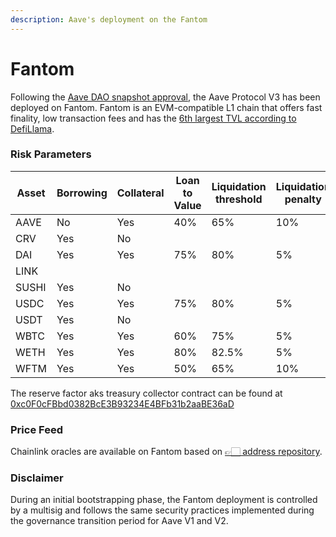 ```yaml
---
description: Aave's deployment on the Fantom
---
```


# Fantom

Following the [Aave DAO snapshot approval](https://snapshot.org/#/aave.eth/proposal/0x4a8ff1d3876390cde6b43fc93c0135de67fb6aa68a23e8eefeb770fe95735932), the Aave Protocol V3 has been deployed on Fantom. Fantom is an EVM-compatible L1 chain that offers fast finality, low transaction fees and has the [6th largest TVL according to DefiLlama](https://defillama.com/chains).

### Risk Parameters

| Asset | Borrowing | Collateral | Loan to Value | Liquidation threshold | Liquidation penalty | Reserve Factor |
| ----- | --------- | ---------- | ------------- | --------------------- | ------------------- | -------------- |
| AAVE  | No        | Yes        | 40%           | 65%                   | 10%                 |                |
| CRV   | Yes       | No         |               |                       |                     | 10%            |
| DAI   | Yes       | Yes        | 75%           | 80%                   | 5%                  | 10%            |
| LINK  |
| SUSHI | Yes       | No         |               |                       |                     | 10%            |
| USDC  | Yes       | Yes        | 75%           | 80%                   | 5%                  | 10%            |
| USDT  | Yes       | No         |               |                       |                     | 10%            |
| WBTC  | Yes       | Yes        | 60%           | 75%                   | 5%                  | 20%            |
| WETH  | Yes       | Yes        | 80%           | 82.5%                 | 5%                  | 10%            |
| WFTM  | Yes       | Yes        | 50%           | 65%                   | 10%                 | 15%            |

The reserve factor aks treasury collector contract can be found at [0xc0F0cFBbd0382BcE3B93234E4BFb31b2aaBE36aD](https://avascan.info/blockchain/c/address/0xc0F0cFBbd0382BcE3B93234E4BFb31b2aaBE36aD)

### Price Feed

Chainlink oracles are available on Fantom based on [👉🏻 address repository](https://docs.chain.link/docs/fantom-price-feeds/).

### Disclaimer

During an initial bootstrapping phase, the Fantom deployment is controlled by a multisig and follows the same security practices implemented during the governance transition period for Aave V1 and V2.